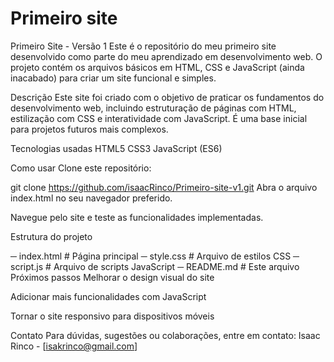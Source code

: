 # Primeiro site
Primeiro Site - Versão 1
Este é o repositório do meu primeiro site desenvolvido como parte do meu aprendizado em desenvolvimento web. O projeto contém os arquivos básicos em HTML, CSS e JavaScript (ainda inacabado) para criar um site funcional e simples.

Descrição
Este site foi criado com o objetivo de praticar os fundamentos do desenvolvimento web, incluindo estruturação de páginas com HTML, estilização com CSS e interatividade com JavaScript. É uma base inicial para projetos futuros mais complexos.

Tecnologias usadas
HTML5
CSS3
JavaScript (ES6)

Como usar
Clone este repositório:

git clone https://github.com/isaacRinco/Primeiro-site-v1.git
Abra o arquivo index.html no seu navegador preferido.

Navegue pelo site e teste as funcionalidades implementadas.

Estrutura do projeto

─ index.html         # Página principal
─ style.css          # Arquivo de estilos CSS
─ script.js          # Arquivo de scripts JavaScript
─ README.md          # Este arquivo
Próximos passos
Melhorar o design visual do site

Adicionar mais funcionalidades com JavaScript

Tornar o site responsivo para dispositivos móveis

Contato
Para dúvidas, sugestões ou colaborações, entre em contato:
Isaac Rinco - [isakrinco@gmail.com]